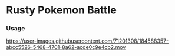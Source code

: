 # Rusty Pokemon Battle

### Usage


https://user-images.githubusercontent.com/71201308/184588357-abcc5526-5468-4701-8a62-acde0c9e4cb2.mov


